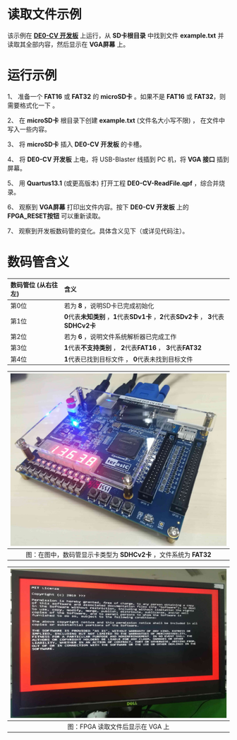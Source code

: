 读取文件示例
===========================

该示例在 [**DE0-CV 开发板**](https://www.terasic.com.tw/cgi-bin/page/archive.pl?Language=English&CategoryNo=163&No=921) 上运行，从 **SD卡根目录** 中找到文件 **example.txt** 并读取其全部内容，然后显示在 **VGA屏幕** 上。

# 运行示例

1、 准备一个 **FAT16** 或 **FAT32** 的 **microSD卡** 。如果不是 **FAT16** 或 **FAT32**，则需要格式化一下 。

2、 在 **microSD卡** 根目录下创建 **example.txt** (文件名大小写不限) ， 在文件中写入一些内容。

3、 将 **microSD卡** 插入 **DE0-CV 开发板** 的卡槽。

4、 将 **DE0-CV 开发板** 上电，将 USB-Blaster 线插到 PC 机，将 **VGA 接口** 插到屏幕。

5、 用 **Quartus13.1** (或更高版本) 打开工程 **DE0-CV-ReadFile.qpf** ，综合并烧录。

6、 观察到 **VGA屏幕** 打印出文件内容。按下 **DE0-CV 开发板** 上的 **FPGA_RESET按钮** 可以重新读取。

7、 观察到开发板数码管的变化。具体含义见下（或详见代码注）。


# 数码管含义

| 数码管位 (从右往左) | 含义   |
| :-------------   | :---  |
| 第0位 | 若为 **8** ，说明SD卡已完成初始化 |
| 第1位 | **0**代表**未知类别** ，**1**代表**SDv1卡** ，**2**代表**SDv2卡** ， **3**代表**SDHCv2卡** |
| 第2位 | 若为 **6** ，说明文件系统解析器已完成工作 |
| 第3位 | **1**代表**不支持类别** ， **2**代表**FAT16** ， **3**代表**FAT32** |
| 第4位 | **1**代表已找到目标文件 ， **0**代表未找到目标文件 |

| ![readfile示例照片](../images/readfile_test.jpg) |
| :------: |
| 图：在图中，数码管显示卡类型为 **SDHCv2卡** ，文件系统为 **FAT32** |

| ![读取文件后显示在VGA](../images/screen.jpg) |
| :------: |
| 图：FPGA 读取文件后显示在 VGA 上 |
